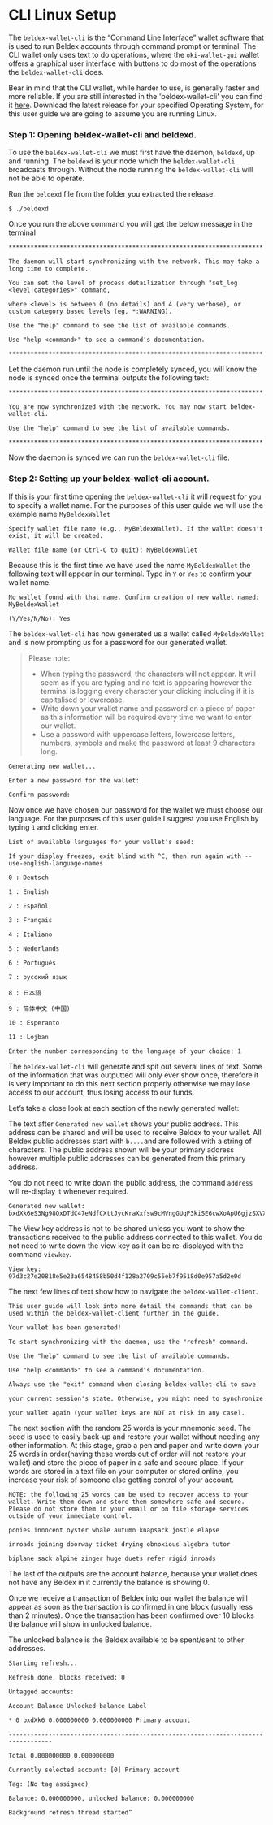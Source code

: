 # CLI Linux Setup

The `beldex-wallet-cli` is the “Command Line Interface” wallet software that is used to run Beldex accounts through command prompt or terminal. The CLI wallet only uses text to do operations, where the `oki-wallet-gui` wallet offers a graphical user interface with buttons to do most of the operations the `beldex-wallet-cli` does.

Bear in mind that the CLI wallet, while harder to use, is generally faster and more reliable. If you are still interested in the 'beldex-wallet-cli' you can find it [here](https://github.com/beldex-coin/beldex/releases). Download the latest release for your specified Operating System, for this user guide we are going to assume you are running Linux.

### Step 1: Opening beldex-wallet-cli and beldexd. <a href="#step-1-opening-beldex-wallet-cli-and-beldexd" id="step-1-opening-beldex-wallet-cli-and-beldexd"></a>

To use the `beldex-wallet-cli` we must first have the daemon, `beldexd`, up and running. The `beldexd` is your node which the `beldex-wallet-cli` broadcasts through. Without the node running the `beldex-wallet-cli` will not be able to operate.

Run the `beldexd` file from the folder you extracted the release.

```
$ ./beldexd
```

Once you run the above command you will get the below message in the terminal&#x20;

```
**********************************************************************

The daemon will start synchronizing with the network. This may take a long time to complete.

You can set the level of process detailization through "set_log <level|categories>" command,

where <level> is between 0 (no details) and 4 (very verbose), or custom category based levels (eg, *:WARNING).

Use the "help" command to see the list of available commands.

Use "help <command>" to see a command's documentation.

**********************************************************************
```

Let the daemon run until the node is completely synced, you will know the node is synced once the terminal outputs the following text:

```
**********************************************************************

You are now synchronized with the network. You may now start beldex-wallet-cli.

Use the "help" command to see the list of available commands.

**********************************************************************
```

Now the daemon is synced we can run the `beldex-wallet-cli` file.

### Step 2: Setting up your beldex-wallet-cli account. <a href="#step-2-setting-up-your-beldex-wallet-cli-account" id="step-2-setting-up-your-beldex-wallet-cli-account"></a>

If this is your first time opening the `beldex-wallet-cli` it will request for you to specify a wallet name. For the purposes of this user guide we will use the example name `MyBeldexWallet`

```
Specify wallet file name (e.g., MyBeldexWallet). If the wallet doesn't exist, it will be created.

Wallet file name (or Ctrl-C to quit): MyBeldexWallet
```

Because this is the first time we have used the name `MyBeldexWallet` the following text will appear in our terminal. Type in `Y` or `Yes` to confirm your wallet name.

```
No wallet found with that name. Confirm creation of new wallet named: MyBeldexWallet

(Y/Yes/N/No): Yes
```

The `beldex-wallet-cli` has now generated us a wallet called `MyBeldexWallet` and is now prompting us for a password for our generated wallet.

> Please note:
>
> * When typing the password, the characters will not appear. It will seem as if you are typing and no text is appearing however the terminal is logging every character your clicking including if it is capitalised or lowercase.
> * Write down your wallet name and password on a piece of paper as this information will be required every time we want to enter our wallet.
> * Use a password with uppercase letters, lowercase letters, numbers, symbols and make the password at least 9 characters long.

```
Generating new wallet...

Enter a new password for the wallet:

Confirm password:
```

Now once we have chosen our password for the wallet we must choose our language. For the purposes of this user guide I suggest you use English by typing `1` and clicking enter.

```
List of available languages for your wallet's seed:

If your display freezes, exit blind with ^C, then run again with --use-english-language-names

0 : Deutsch

1 : English

2 : Español

3 : Français

4 : Italiano

5 : Nederlands

6 : Português

7 : русский язык

8 : 日本語

9 : 简体中文 (中国)

10 : Esperanto

11 : Lojban

Enter the number corresponding to the language of your choice: 1
```

The `beldex-wallet-cli` will generate and spit out several lines of text. Some of the information that was outputted will only ever show once, therefore it is very important to do this next section properly otherwise we may lose access to our account, thus losing access to our funds.

Let’s take a close look at each section of the newly generated wallet:

The text after `Generated new wallet` shows your public address. This address can be shared and will be used to receive Beldex to your wallet. All Beldex public addresses start with `b....`and are followed with a string of characters. The public address shown will be your primary address however multiple public addresses can be generated from this primary address.

You do not need to write down the public address, the command `address` will re-display it whenever required.

```
Generated new wallet: bxdXk6eS3Ng98QxDTdC47eNdfCXttJycKraXxfsw9cMVngGUqP3kiSE6cwXoApU6gjzSXVX1ASAPAi1MSXA935XUs1MWEcv9
```

The View key address is not to be shared unless you want to show the transactions received to the public address connected to this wallet. You do not need to write down the view key as it can be re-displayed with the command `viewkey`.

```
View key: 97d3c27e20818e5e23a6548458b50d4f128a2709c55eb7f9518d0e957a5d2e0d
```

The next few lines of text show how to navigate the `beldex-wallet-client`.

```
This user guide will look into more detail the commands that can be used within the beldex-wallet-client further in the guide.

Your wallet has been generated!

To start synchronizing with the daemon, use the "refresh" command.

Use the "help" command to see the list of available commands.

Use "help <command>" to see a command's documentation.

Always use the "exit" command when closing beldex-wallet-cli to save

your current session's state. Otherwise, you might need to synchronize

your wallet again (your wallet keys are NOT at risk in any case).
```

The next section with the random 25 words is your mnemonic seed. The seed is used to easily back-up and restore your wallet without needing any other information. At this stage, grab a pen and paper and write down your 25 words in order(having these words out of order will not restore your wallet) and store the piece of paper in a safe and secure place. If your words are stored in a text file on your computer or stored online, you increase your risk of someone else getting control of your account.

```
NOTE: the following 25 words can be used to recover access to your wallet. Write them down and store them somewhere safe and secure. Please do not store them in your email or on file storage services outside of your immediate control.

ponies innocent oyster whale autumn knapsack jostle elapse

inroads joining doorway ticket drying obnoxious algebra tutor

biplane sack alpine zinger huge duets refer rigid inroads
```

The last of the outputs are the account balance, because your wallet does not have any Beldex in it currently the balance is showing 0.

Once we receive a transaction of Beldex into our wallet the balance will appear as soon as the transaction is confirmed in one block (usually less than 2 minutes). Once the transaction has been confirmed over 10 blocks the balance will show in unlocked balance.

The unlocked balance is the Beldex available to be spent/sent to other addresses.

```
Starting refresh...

Refresh done, blocks received: 0

Untagged accounts:

Account Balance Unlocked balance Label

* 0 bxdXk6 0.000000000 0.000000000 Primary account

----------------------------------------------------------------------------------

Total 0.000000000 0.000000000

Currently selected account: [0] Primary account

Tag: (No tag assigned)

Balance: 0.000000000, unlocked balance: 0.000000000

Background refresh thread started”
```
